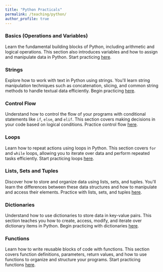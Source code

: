 ```yaml
---
title: "Python Practicals"
permalink: /teaching/python/
author_profile: true
---
```


### Basics (Operations and Variables)
Learn the fundamental building blocks of Python, including arithmetic and logical operations. This section also introduces variables and how to assign and manipulate data in Python. Start practicing [here](practical_1/).

### Strings
Explore how to work with text in Python using strings. You'll learn string manipulation techniques such as concatenation, slicing, and common string methods to handle textual data efficiently. Begin practicing [here](practical_2/).

### Control Flow
Understand how to control the flow of your programs with conditional statements like `if`, `else`, and `elif`. This section covers making decisions in your code based on logical conditions. Practice control flow [here](practical_3/).

### Loops
Learn how to repeat actions using loops in Python. This section covers `for` and `while` loops, allowing you to iterate over data and perform repeated tasks efficiently. Start practicing loops [here](practical_4/).

### Lists, Sets and Tuples
Discover how to store and organize data using lists, sets, and tuples. You'll learn the differences between these data structures and how to manipulate and access their elements. Practice with lists, sets, and tuples [here](practical_5/).

### Dictionaries
Understand how to use dictionaries to store data in key-value pairs. This section teaches you how to create, access, modify, and iterate over dictionary items in Python. Begin practicing with dictionaries [here](practical_6/).

### Functions
Learn how to write reusable blocks of code with functions. This section covers function definitions, parameters, return values, and how to use functions to organize and structure your programs. Start practicing functions [here](practical_7/).
